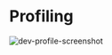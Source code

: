 # Profiling


![dev-profile-screenshot](https://user-images.githubusercontent.com/48691043/58821800-7c759900-8653-11e9-8ec2-4a0f11a32ec5.JPG)
